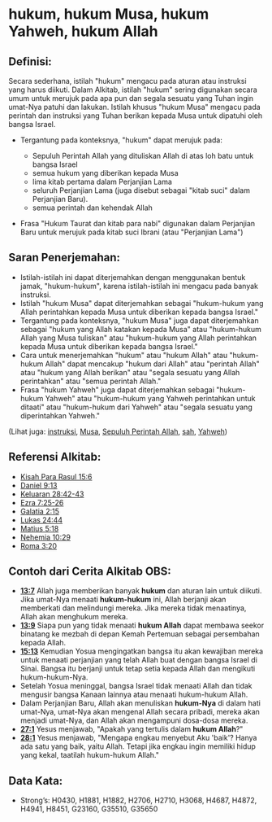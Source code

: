 # hukum, hukum Musa, hukum Yahweh, hukum Allah

## Definisi:

Secara sederhana, istilah "hukum" mengacu pada aturan atau instruksi yang harus diikuti. Dalam Alkitab, istilah "hukum" sering digunakan secara umum untuk merujuk pada apa pun dan segala sesuatu yang Tuhan ingin umat-Nya patuhi dan lakukan. Istilah khusus "hukum Musa" mengacu pada perintah dan instruksi yang Tuhan berikan kepada Musa untuk dipatuhi oleh bangsa Israel.

* Tergantung pada konteksnya, "hukum" dapat merujuk pada:
    * Sepuluh Perintah Allah yang dituliskan Allah di atas loh batu untuk bangsa Israel
    * semua hukum yang diberikan kepada Musa
    * lima kitab pertama dalam Perjanjian Lama
    * seluruh Perjanjian Lama (juga disebut sebagai "kitab suci" dalam Perjanjian Baru).
    * semua perintah dan kehendak Allah

* Frasa "Hukum Taurat dan kitab para nabi" digunakan dalam Perjanjian Baru untuk merujuk pada kitab suci Ibrani (atau "Perjanjian Lama")

## Saran Penerjemahan:

* Istilah-istilah ini dapat diterjemahkan dengan menggunakan bentuk jamak, "hukum-hukum", karena istilah-istilah ini mengacu pada banyak instruksi.
* Istilah "hukum Musa" dapat diterjemahkan sebagai "hukum-hukum yang Allah perintahkan kepada Musa untuk diberikan kepada bangsa Israel."
* Tergantung pada konteksnya, "hukum Musa" juga dapat diterjemahkan sebagai "hukum yang Allah katakan kepada Musa" atau "hukum-hukum Allah yang Musa tuliskan" atau "hukum-hukum yang Allah perintahkan kepada Musa untuk diberikan kepada bangsa Israel."
* Cara untuk menerjemahkan "hukum" atau "hukum Allah" atau "hukum-hukum Allah" dapat mencakup "hukum dari Allah" atau "perintah Allah" atau "hukum yang Allah berikan" atau "segala sesuatu yang Allah perintahkan" atau "semua perintah Allah."
* Frasa "hukum Yahweh" juga dapat diterjemahkan sebagai "hukum-hukum Yahweh" atau "hukum-hukum yang Yahweh perintahkan untuk ditaati" atau "hukum-hukum dari Yahweh" atau "segala sesuatu yang diperintahkan Yahweh."

(Lihat juga: [instruksi](../other/instruct.md), [Musa](../names/moses.md), [Sepuluh Perintah Allah](../other/tencommandments.md), [sah](../other/lawful.md), [Yahweh](../kt/yahweh.md))

## Referensi Alkitab:

* [Kisah Para Rasul 15:6](rc://en/tn/help/act/15/06)
* [Daniel 9:13](rc://en/tn/help/dan/09/13)
* [Keluaran 28:42-43](rc://en/tn/help/exo/28/42)
* [Ezra 7:25-26](rc://en/tn/help/ezr/07/25)
* [Galatia 2:15](rc://en/tn/help/gal/02/15)
* [Lukas 24:44](rc://en/tn/help/luk/24/44)
* [Matius 5:18](rc://en/tn/help/mat/05/18)
* [Nehemia 10:29](rc://en/tn/help/neh/10/29)
* [Roma 3:20](rc://en/tn/help/rom/03/20)

## Contoh dari Cerita Alkitab OBS:

* __[13:7](rc://en/tn/help/obs/13/07)__ Allah juga memberikan banyak __hukum__ dan aturan lain untuk diikuti. Jika umat-Nya menaati __hukum-hukum__ ini, Allah berjanji akan memberkati dan melindungi mereka. Jika mereka tidak menaatinya, Allah akan menghukum mereka.
* __[13:9](rc://en/tn/help/obs/13/09)__ Siapa pun yang tidak menaati __hukum Allah__ dapat membawa seekor binatang ke mezbah di depan Kemah Pertemuan sebagai persembahan kepada Allah.
* __[15:13](rc://en/tn/help/obs/15/13)__ Kemudian Yosua mengingatkan bangsa itu akan kewajiban mereka untuk menaati perjanjian yang telah Allah buat dengan bangsa Israel di Sinai. Bangsa itu berjanji untuk tetap setia kepada Allah dan mengikuti hukum-hukum-Nya.
* Setelah Yosua meninggal, bangsa Israel tidak menaati Allah dan tidak mengusir bangsa Kanaan lainnya atau menaati hukum-hukum Allah.
* Dalam Perjanjian Baru, Allah akan menuliskan __hukum-Nya__ di dalam hati umat-Nya, umat-Nya akan mengenal Allah secara pribadi, mereka akan menjadi umat-Nya, dan Allah akan mengampuni dosa-dosa mereka.
* __[27:1](rc://en/tn/help/obs/27/01)__ Yesus menjawab, "Apakah yang tertulis dalam __hukum Allah__?"
* __[28:1](rc://en/tn/help/obs/28/01)__ Yesus menjawab, "Mengapa engkau menyebut Aku 'baik'? Hanya ada satu yang baik, yaitu Allah. Tetapi jika engkau ingin memiliki hidup yang kekal, taatilah hukum-hukum Allah."

## Data Kata:

* Strong’s: H0430, H1881, H1882, H2706, H2710, H3068, H4687, H4872, H4941, H8451, G23160, G35510, G35650
